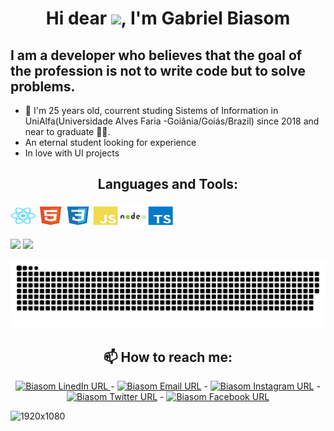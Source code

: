 <h1 align="center">Hi dear <img src="https://raw.githubusercontent.com/kaueMarques/kaueMarques/master/hi.gif" width="30px">, I'm Gabriel Biasom</h1>

## I am a developer  who believes that the goal of the profession is not to write code but to solve problems.

- 🔭 I'm 25 years old, courrent studing Sistems of Information in UniAlfa(Universidade Alves Faria -Goiânia/Goiás/Brazil) since 2018 and near to graduate 👨‍🎓.
- An eternal student looking for experience
- In love with UI projects

<h2 align="center"> <strong>Languages and Tools: </strong> </h2>
<div style="display: inline_block">
<img align="center" alt="Biasom-React" height="30" width="40" src="https://raw.githubusercontent.com/devicons/devicon/master/icons/react/react-original.svg">
  <img align="center" alt="Biasom-HTML" height="30" width="40" src="https://raw.githubusercontent.com/devicons/devicon/master/icons/html5/html5-original.svg">
  <img align="center" alt="Biasom-CSS" height="30" width="40" src="https://raw.githubusercontent.com/devicons/devicon/master/icons/css3/css3-original.svg">
   <img align="center" alt="Biasom-JS" height="30" width="40" src="https://raw.githubusercontent.com/devicons/devicon/master/icons/javascript/javascript-plain.svg">
   <img align="center" alt="Biasom-Node" height="40" width="40" src="https://raw.githubusercontent.com/devicons/devicon/master/icons/nodejs/nodejs-original-wordmark.svg">
   <img align="center" alt="Biasom-Ts" height="30" width="40" src="https://raw.githubusercontent.com/devicons/devicon/master/icons/typescript/typescript-plain.svg">
</div>
<br>
<div>
<img src="https://github-readme-stats-eight-theta.vercel.app/api?username=GabrielBiasom&show_icons=true&theme=radical&include_all_commits=true&count_private=true">
<img src="https://github-readme-stats-eight-theta.vercel.app/api/top-langs/?username=GabrielBiasom&layout=compact&langs_count=8&theme=radical">
</div>

  ![Snake animation](https://github.com/GabrielBiasom/GabrielBiasom/blob/output/github-contribution-grid-snake.svg)



<h2 align="center"> <strong>📫 How to reach me:  </strong></h2>
 <div display="inline" align="center">
<a href="https://www.linkedin.com/in/gabriel-biasom" target="_blank"><img alt="Biasom LinedIn URL" src="https://cdn.jsdelivr.net/npm/simple-icons@3.0.1/icons/linkedin.svg" height="30" width="40"> </a>
- <a href="mailto:gabrielbiasom@hotmail.com" target="_blank"><img alt="Biasom Email URL" src="https://cdn.jsdelivr.net/npm/simple-icons@3.0.1/icons/microsoftoutlook.svg" height="30" width="40"></a>
- <a href="https://instagram.com/g_biasom" target="_blank"><img alt="Biasom Instagram URL" src="https://cdn.jsdelivr.net/npm/simple-icons@3.0.1/icons/instagram.svg" height="30" width="40"></a>
- <a href="https://twitter.com/g_biasom" target="_blank"><img alt="Biasom Twitter URL" src="https://cdn.jsdelivr.net/npm/simple-icons@3.0.1/icons/twitter.svg" height="30" width="40"></a>
- <a href="https://facebook.com/gabriel.biasom" target="_blank"><img alt="Biasom Facebook URL" src="https://cdn.jsdelivr.net/npm/simple-icons@3.0.1/icons/facebook.svg" height="30" width="40"></a>
 </div>

![1920x1080](https://user-images.githubusercontent.com/54422701/112040606-2cb3da80-8b24-11eb-97da-d770b78081b7.png)

<!--
**GabrielBiasom/GabrielBiasom** is a ✨ _special_ ✨ repository because its `README.md` (this file) appears on your GitHub profile.

Here are some ideas to get you started:

- 🔭 I’m currently working on ...
- 🌱 I’m currently learning ...
- 👯 I’m looking to collaborate on ...
- 🤔 I’m looking for help with ...
- 💬 Ask me about ...
- 📫 How to reach me: ...
- 😄 Pronouns: ...
- ⚡ Fun fact: ...
-->
